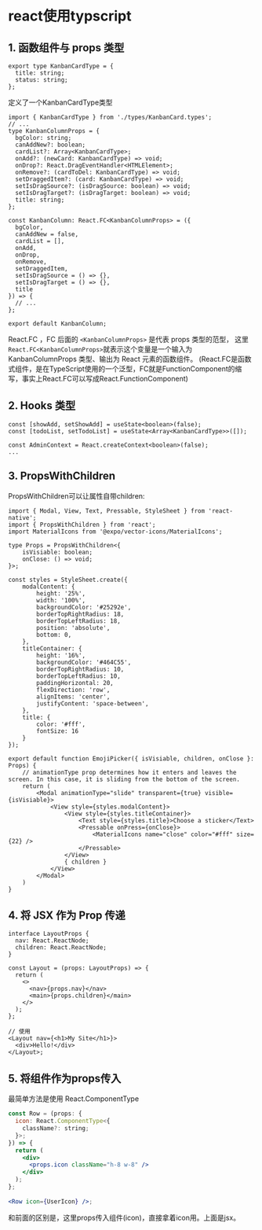 # react使用typscript

## 1. 函数组件与 props 类型
```tsx
export type KanbanCardType = {
  title: string;
  status: string;
};
```
定义了一个KanbanCardType类型

```tsx
import { KanbanCardType } from './types/KanbanCard.types';
// ...
type KanbanColumnProps = {
  bgColor: string;
  canAddNew?: boolean;
  cardList?: Array<KanbanCardType>;
  onAdd?: (newCard: KanbanCardType) => void;
  onDrop?: React.DragEventHandler<HTMLElement>;
  onRemove?: (cardToDel: KanbanCardType) => void;
  setDraggedItem?: (card: KanbanCardType) => void;
  setIsDragSource?: (isDragSource: boolean) => void;
  setIsDragTarget?: (isDragTarget: boolean) => void;
  title: string;
};

const KanbanColumn: React.FC<KanbanColumnProps> = ({
  bgColor,
  canAddNew = false,
  cardList = [],
  onAdd,
  onDrop,
  onRemove,
  setDraggedItem,
  setIsDragSource = () => {},
  setIsDragTarget = () => {},
  title
}) => {
  // ...
};

export default KanbanColumn;
```
React.FC ，FC 后面的 `<KanbanColumnProps>` 是代表 props 类型的范型，
这里`React.FC<KanbanColumnProps>`就表示这个变量是一个输入为 KanbanColumnProps 类型、输出为 React 元素的函数组件。
(React.FC是函数式组件，是在TypeScript使用的一个泛型，FC就是FunctionComponent的缩写，事实上React.FC可以写成React.FunctionComponent)

## 2. Hooks 类型
```tsx
const [showAdd, setShowAdd] = useState<boolean>(false);
const [todoList, setTodoList] = useState<Array<KanbanCardType>>([]);

const AdminContext = React.createContext<boolean>(false);
...
```

## 3. PropsWithChildren
PropsWithChildren可以让属性自带children:
```tsx
import { Modal, View, Text, Pressable, StyleSheet } from 'react-native';
import { PropsWithChildren } from 'react';
import MaterialIcons from '@expo/vector-icons/MaterialIcons';

type Props = PropsWithChildren<{
    isVisiable: boolean;
    onClose: () => void;
}>;

const styles = StyleSheet.create({
    modalContent: {
        height: '25%',
        width: '100%',
        backgroundColor: '#25292e',
        borderTopRightRadius: 18,
        borderTopLeftRadius: 18,
        position: 'absolute',
        bottom: 0,
    },
    titleContainer: {
        height: '16%',
        backgroundColor: '#464C55',
        borderTopRightRadius: 10,
        borderTopLeftRadius: 10,
        paddingHorizontal: 20,
        flexDirection: 'row',
        alignItems: 'center',
        justifyContent: 'space-between',
    },
    title: {
        color: '#fff',
        fontSize: 16
    }
});

export default function EmojiPicker({ isVisiable, children, onClose }: Props) {
    // animationType prop determines how it enters and leaves the screen. In this case, it is sliding from the bottom of the screen.
    return (
        <Modal animationType="slide" transparent={true} visible={isVisiable}>
            <View style={styles.modalContent}>
                <View style={styles.titleContainer}>
                    <Text style={styles.title}>Choose a sticker</Text>
                    <Pressable onPress={onClose}>
                        <MaterialIcons name="close" color="#fff" size={22} />
                    </Pressable>
                </View>
                { children }
            </View>
        </Modal>
    )
}
```

## 4. 将 JSX 作为 Prop 传递
```JSX
interface LayoutProps {
  nav: React.ReactNode;
  children: React.ReactNode;
}
 
const Layout = (props: LayoutProps) => {
  return (
    <>
      <nav>{props.nav}</nav>
      <main>{props.children}</main>
    </>
  );
};
 
// 使用
<Layout nav={<h1>My Site</h1>}>
  <div>Hello!</div>
</Layout>;
```

## 5. 将组件作为props传入
最简单方法是使用 React.ComponentType
```jsx
const Row = (props: {
  icon: React.ComponentType<{
    className?: string;
  }>;
}) => {
  return (
    <div>
      <props.icon className="h-8 w-8" />
    </div>
  );
};
 
<Row icon={UserIcon} />;
```
和前面的区别是，这里props传入组件(icon)，直接拿着icon用。上面是jsx。

